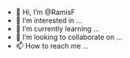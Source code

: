 - 👋 Hi, I’m @RamisF
- 👀 I’m interested in ...
- 🌱 I’m currently learning ...
- 💞️ I’m looking to collaborate on ...
- 📫 How to reach me ...

<!---
RamisF/RamisF is a ✨ special ✨ repository because its `README.md` (this file) appears on your GitHub profile.
You can click the Preview link to take a look at your changes.
--->
